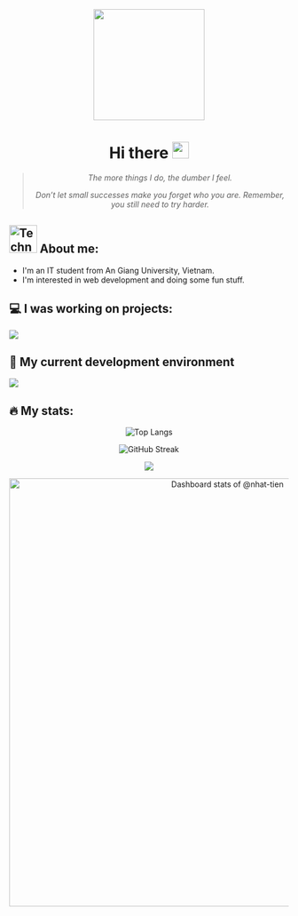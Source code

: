 <div align="center" >
<img src="https://media.giphy.com/media/maNB0qAiRVAty/giphy.gif" width="200" height="200" />
<h1>
  Hi there
  <img src="https://media.giphy.com/media/hvRJCLFzcasrR4ia7z/giphy.gif" width="30px"/>
</h1>
</div>

<blockquote align="center"><i>The more things I do, the dumber I feel.  
  
Don’t let small successes make you forget who you are. Remember, you still need to try harder.
</i></blockquote>

## <img src="https://raw.githubusercontent.com/Tarikul-Islam-Anik/Animated-Fluent-Emojis/master/Emojis/People%20with%20professions/Technologist%20Light%20Skin%20Tone.png" alt="Technologist Light Skin Tone" width="50" height="50" /> About me:

- I'm an IT student from An Giang University, Vietnam. 
- I'm interested in web development and doing some fun stuff.

## 💻 I was working on projects:
<img src="https://go-skill-icons.vercel.app/api/icons?i=laravel,nextjs,react,flutter,vuejs,tauri,svelte,dotnet&perline=5">

## 🚀 My current development environment
<img src="https://go-skill-icons.vercel.app/api/icons?i=neovim,rider,ubuntu" />

## 🔥 My stats:

<p align="center">
<img alt="Top Langs" src="https://github-readme-stats.vercel.app/api/top-langs/?username=nhat-tien&layout=compact&theme=vision-friendly-light" />
</p>
<p align="center">
  <img alt="GitHub Streak" src="http://github-readme-streak-stats.herokuapp.com?user=nhat-tien&theme=light&background=ffffff" /> 
</p>
<p align="center">
<img src="https://leetcode-badge-sage.vercel.app/badge/nhat-tien?bgColor=fff" />
</p>
<!-- Copy-paste in your Readme.md file -->

<a href="https://next.ossinsight.io/widgets/official/compose-user-dashboard-stats?user_id=104966222" target="_blank" style="display: block" align="center">
  <picture>
    <source media="(prefers-color-scheme: dark)" srcset="https://next.ossinsight.io/widgets/official/compose-user-dashboard-stats/thumbnail.png?user_id=104966222&image_size=auto&color_scheme=dark" width="771" height="auto">
    <img alt="Dashboard stats of @nhat-tien" src="https://next.ossinsight.io/widgets/official/compose-user-dashboard-stats/thumbnail.png?user_id=104966222&image_size=auto&color_scheme=light" width="771" height="auto">
  </picture>
</a>

<!-- Made with [OSS Insight](https://ossinsight.io/) -->
